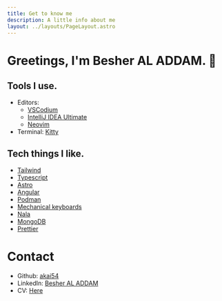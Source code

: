 ```yaml
---
title: Get to know me
description: A little info about me
layout: ../layouts/PageLayout.astro
---
```


# Greetings, I'm Besher AL ADDAM. 👋

## Tools I use.

- Editors: 
  - [VSCodium](https://vscodium.com/)
  - [IntelliJ IDEA Ultimate](https://www.jetbrains.com/idea/)
  - [Neovim](https://neovim.io/)
- Terminal: [Kitty](https://sw.kovidgoyal.net/kitty/)

## Tech things I like.

- [Tailwind](https://tailwindcss.com/)
- [Typescript](https://www.typescriptlang.org/)
- [Astro](https://astro.build)
- [Angular](https://angular.io/)
- [Podman](https://podman.io/)
- [Mechanical keyboards](https://www.daskeyboard.com/daskeyboard-4-ultimate/)
- [Nala](https://gitlab.com/volian/nala)
- [MongoDB](https://www.mongodb.com)
- [Prettier](https://prettier.io/)

# Contact

- Github: [akai54](https://github.com/akai54)
- LinkedIn: [Besher AL ADDAM](https://www.linkedin.com/in/besher-al-addam/)
- CV: [Here](https://beshoux.neocities.org/posts/cv_besher.pdf)
